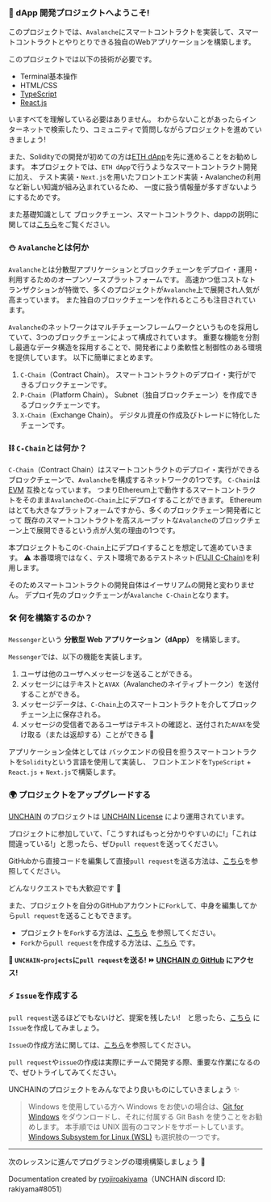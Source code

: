 ### 👋 dApp 開発プロジェクトへようこそ!

このプロジェクトでは、`Avalanche`にスマートコントラクトを実装して、スマートコントラクトとやりとりできる独自のWebアプリケーションを構築します。

このプロジェクトでは以下の技術が必要です。

- Terminal基本操作
- HTML/CSS
- [TypeScript](https://typescriptbook.jp/overview/features)
- [React.js](https://ja.reactjs.org/)

いますべてを理解している必要はありません。
わからないことがあったらインターネットで検索したり、コミュニティで質問しながらプロジェクトを進めていきましょう!

また、Solidityでの開発が初めての方は[ETH dApp](https://app.unchain.tech/learn/ETH-dApp)を先に進めることをお勧めします。
本プロジェクトでは、`ETH dApp`で行うようなスマートコントラクト開発に加え、
テスト実装・`Next.js`を用いたフロントエンド実装・Avalancheの利用など新しい知識が組み込まれているため、
一度に扱う情報量が多すぎないようにするためです。

また基礎知識として
ブロックチェーン、スマートコントラクト、dappの説明に関しては[こちら](https://app.unchain.tech/learn/ETH-dApp/ja/0/1/)をご覧ください。

### ⛄ `Avalanche`とは何か

`Avalanche`とは分散型アプリケーションとブロックチェーンをデプロイ・運用・利用するためのオープンソースプラットフォームです。
高速かつ低コストなトランザクションが特徴で、多くのプロジェクトが`Avalanche`上で展開され人気が高まっています。
また独自のブロックチェーンを作れるところも注目されています。

`Avalanche`のネットワークはマルチチェーンフレームワークというものを採用していて、3つのブロックチェーンによって構成されています。
重要な機能を分割し最適なデータ構造を採用することで、開発者により柔軟性と制御性のある環境を提供しています。
以下に簡単にまとめます。

1. `C-Chain`（Contract Chain）。
   スマートコントラクトのデプロイ・実行ができるブロックチェーンです。
2. `P-Chain`（Platform Chain）。
   Subnet（独自ブロックチェーン）を作成できるブロックチェーンです。
3. `X-Chain`（Exchange Chain）。
   デジタル資産の作成及びトレードに特化したチェーンです。

### ⛓️ `C-Chain`とは何か？

`C-Chain`（Contract Chain）はスマートコントラクトのデプロイ・実行ができるブロックチェーンで、`Avalanche`を構成するネットワークの1つです。
`C-Chain`は [EVM](https://phemex.com/ja/academy/%E3%82%A4%E3%83%BC%E3%82%B5%E3%83%AA%E3%82%A2%E3%83%A0%E3%83%90%E3%83%BC%E3%83%81%E3%83%A3%E3%83%AB%E3%83%9E%E3%82%B7%E3%83%B3-%E3%81%9D%E3%81%AE%E4%BB%95%E7%B5%84%E3%81%BF%E3%81%A8%E3%81%AF#:~:text=%E3%82%A4%E3%83%BC%E3%82%B5%E3%83%AA%E3%82%A2%E3%83%A0%E3%83%90%E3%83%BC%E3%83%81%E3%83%A3%E3%83%AB%E3%83%9E%E3%82%B7%E3%83%B3%EF%BC%88EVM,%E3%81%99%E3%82%8B%E3%81%93%E3%81%A8%E3%81%8C%E3%81%A7%E3%81%8D%E3%81%BE%E3%81%99%E3%80%82) 互換となっています。
つまりEthereum上で動作するスマートコントラクトをそのまま`Avalanche`の`C-Chain`上にデプロイすることができます。
Ethereumはとても大きなプラットフォームですから、多くのブロックチェーン開発者にとって
既存のスマートコントラクトを高スループットな`Avalanche`のブロックチェーン上で展開できるという点が人気の理由の1つです。

本プロジェクトもこの`C-Chain`上にデプロイすることを想定して進めていきます。
⚠️ 本番環境ではなく、テスト環境であるテストネット([FUJI C-Chain](https://docs.avax.network/quickstart/fuji-workflow))を利用します。

そのためスマートコントラクトの開発自体はイーサリアムの開発と変わりません。
デプロイ先のブロックチェーンが`Avalanche C-Chain`となります。

### 🛠 何を構築するのか？

`Messenger`という **分散型 Web アプリケーション（dApp）** を構築します。

`Messenger`では、以下の機能を実装します。

1. ユーザは他のユーザへメッセージを送ることができる。
2. メッセージにはテキストと`AVAX`（Avalancheのネイティブトークン）を送付することができる。
3. メッセージデータは、`C-Chain`上のスマートコントラクトを介してブロックチェーン上に保存される。
4. メッセージの受信者であるユーザはテキストの確認と、送付された`AVAX`を受け取る（または返却する）ことができる 🎉

アプリケーション全体としては
バックエンドの役目を担うスマートコントラクトを`Solidity`という言語を使用して実装し、
フロントエンドを`TypeScript` + `React.js` + `Next.js`で構築します。

### 🌍 プロジェクトをアップグレードする

[UNCHAIN](https://unchain.tech/) のプロジェクトは [UNCHAIN License](https://github.com/unchain-dev/UNCHAIN-projects/blob/main/LICENSE) により運用されています。

プロジェクトに参加していて、「こうすればもっと分かりやすいのに!」「これは間違っている!」と思ったら、ぜひ`pull request`を送ってください。

GitHubから直接コードを編集して直接`pull request`を送る方法は、[こちら](https://docs.github.com/ja/repositories/working-with-files/managing-files/editing-files#editing-files-in-another-users-repository)を参照してください。

どんなリクエストでも大歓迎です 🎉

また、プロジェクトを自分のGitHubアカウントに`Fork`して、中身を編集してから`pull request`を送ることもできます。

- プロジェクトを`Fork`する方法は、[こちら](https://docs.github.com/ja/get-started/quickstart/fork-a-repo) を参照してください。
- `Fork`から`pull request`を作成する方法は、[こちら](https://docs.github.com/ja/pull-requests/collaborating-with-pull-requests/proposing-changes-to-your-work-with-pull-requests/creating-a-pull-request-from-a-fork) です。

**👋 `UNCHAIN-projects`に`pull request`を送る! ⏩ [UNCHAIN の GitHub](https://github.com/unchain-tech/UNCHAIN-projects) にアクセス!**

### ⚡️ `Issue`を作成する

`pull request`送るほどでもないけど、提案を残したい!　と思ったら、[こちら](https://github.com/unchain-tech/UNCHAIN-projects/issues) に`Issue`を作成してみましょう。

`Issue`の作成方法に関しては、[こちら](https://docs.github.com/ja/issues/tracking-your-work-with-issues/creating-an-issue)を参照してください。

`pull request`や`issue`の作成は実際にチームで開発する際、重要な作業になるので、ぜひトライしてみてください。

UNCHAINのプロジェクトをみんなでより良いものにしていきましょう ✨

> Windows を使用している方へ
> Windows をお使いの場合は、[Git for Windows](https://gitforwindows.org/) をダウンロードし、それに付属する Git Bash を使うことをお勧めします。
> 本手順では UNIX 固有のコマンドをサポートしています。
> [Windows Subsystem for Linux (WSL)](https://docs.microsoft.com/en-us/windows/wsl/install) も選択肢の一つです。

---

次のレッスンに進んでプログラミングの環境構築しましょう 🎉

Documentation created by [ryojiroakiyama](https://github.com/ryojiroakiyama)（UNCHAIN discord ID: rakiyama#8051）
